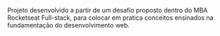 Projeto desenvolvido a partir de um desafio proposto dentro do MBA Rocketseat Full-stack, para colocar em pratica conceitos ensinados na fundamentação do desenvolvimento web.
